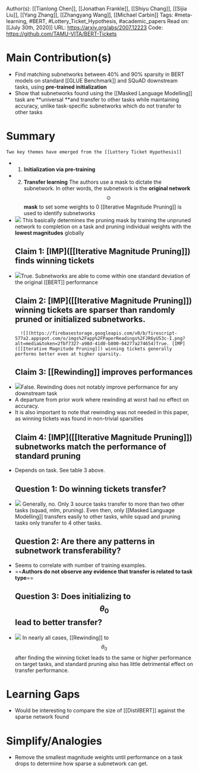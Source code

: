 Author(s): [[Tianlong Chen]], [[Jonathan Frankle]], [[Shiyu Chang]], [[Sijia Liu]], [[Yang Zhang]], [[Zhangyang Wang]], [[Michael Carbin]]
Tags: #meta-learning, #BERT, #Lottery_Ticket_Hypothesis, #academic_papers
Read on: [[July 30th, 2020]]
URL: https://arxiv.org/abs/2007.12223
Code: https://github.com/TAMU-VITA/BERT-Tickets
# Main Contribution(s)
- Find matching subnetworks between 40% and 90% sparsity in BERT models on standard [[GLUE Benchmark]] and SQuAD downstream tasks, using **pre-trained initialization**
- Show that subnetworks found using the [[Masked Language Modelling]] task are **universal **and transfer to other tasks while maintaining accuracy, unlike task-specific subnetworks which do not transfer to other tasks
# Summary
    Two key themes have emerged from the [[Lottery Ticket Hypothesis]]
- 1.  **Initialization via pre-training**
- 2. **Transfer learning**
    The authors use a mask to dictate the subnetwork. In other words, the subnetwork is the __original network__ $$\odot$$ __mask__ to set some weights to 0
    [[Iterative Magnitude Pruning]] is used to identify subnetworks
- ![](https://firebasestorage.googleapis.com/v0/b/firescript-577a2.appspot.com/o/imgs%2Fapp%2FPaperReadings%2FouAV8zF2cd.png?alt=media&token=3836d73b-25f1-4446-bf89-4ccf832c5f74) This basically determines the pruning mask by training the unpruned network to completion on a task and pruning individual weights with the **lowest magnitudes** globally
    ## Claim 1:  [IMP]([[Iterative Magnitude Pruning]]) finds winning tickets
- ![](https://firebasestorage.googleapis.com/v0/b/firescript-577a2.appspot.com/o/imgs%2Fapp%2FPaperReadings%2FrSp9CIo2_o.png?alt=media&token=dea8d819-d092-4f96-baf0-127bf5cf97ac)True. Subnetworks are able to come within one standard deviation of the original [[BERT]] performance
    ## Claim 2: [IMP]([[Iterative Magnitude Pruning]]) winning tickets are sparser than randomly pruned or initialized subnetworks.
        ![](https://firebasestorage.googleapis.com/v0/b/firescript-577a2.appspot.com/o/imgs%2Fapp%2FPaperReadings%2FJR6yU53c-I.png?alt=media&token=2fbf7327-a98d-41d0-b800-04277a274654)True. [IMP]([[Iterative Magnitude Pruning]]) winning tickets generally performs better even at higher sparsity.
    ## Claim 3: [[Rewinding]] improves performances
- ![](https://firebasestorage.googleapis.com/v0/b/firescript-577a2.appspot.com/o/imgs%2Fapp%2FPaperReadings%2Fg6yVnwUcIM.png?alt=media&token=01d31b8e-8ef6-4ee1-b82c-59bb12c0842a)False. Rewinding does not notably improve performance for any downstream task
- A departure from prior work where rewinding at worst had no effect on accuracy.
- It is also important to note that rewinding was not needed in this paper, as winning tickets was found in non-trivial sparsities
    ## Claim 4: [IMP]([[Iterative Magnitude Pruning]]) subnetworks match the performance of standard pruning
- Depends on task. See table 3 above.
    ## Question 1: Do winning tickets transfer?
- ![](https://firebasestorage.googleapis.com/v0/b/firescript-577a2.appspot.com/o/imgs%2Fapp%2FPaperReadings%2FyeDxd7AKhB.png?alt=media&token=d7ac9453-8398-4695-9764-7cbd839e24d2) Generally, no. Only 3 source tasks transfer to more than two other tasks (squad, mlm, pruning). Even then, only [[Masked Language Modelling]] transfers easily to other tasks, while squad and pruning tasks only transfer to 4 other tasks.
    ## Question 2: Are there any patterns in subnetwork transferability?
- Seems to correlate with number of training examples. 
- ==**Authors do not observe any evidence that transfer is related to task type**==
    ## Question 3: Does initializing to $$\theta_0$$ lead to better transfer?
- ![](https://firebasestorage.googleapis.com/v0/b/firescript-577a2.appspot.com/o/imgs%2Fapp%2FPaperReadings%2FNceqDOpAYu.png?alt=media&token=9f50369e-a0f8-48bf-b482-a4da74471580) In nearly all cases, [[Rewinding]] to $$\theta_0$$ after finding the winning ticket leads to the same or higher performance on target tasks, and standard pruning also has little detrimental effect on transfer performance.
# Learning Gaps
- Would be interesting to compare the size of [[DistilBERT]] against the sparse network found
# Simplify/Analogies
- Remove the smallest magnitude weights until performance on a task drops to determine how sparse a subnetwork can get.
